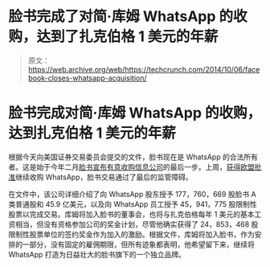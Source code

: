 # 脸书完成了对简·库姆 WhatsApp 的收购，达到了扎克伯格 1 美元的年薪

> 原文：<https://web.archive.org/web/https://techcrunch.com/2014/10/06/facebook-closes-whatsapp-acquisition/>

# 脸书完成对简·库姆 WhatsApp 的收购，达到扎克伯格 1 美元的年薪

根据今天向美国证券交易委员会提交的文件，脸书现在是 WhatsApp 的合法所有者。这是始于今年二月[脸书宣布有意收购信息公司](https://web.archive.org/web/20230404150435/https://techcrunch.com/2014/02/19/facebook-buying-whatsapp-for-16b-in-cash-and-stock-plus-3b-in-rsus/)的最后一步。上周，[获得欧盟批准](https://web.archive.org/web/20230404150435/https://techcrunch.com/2014/10/03/eu-oks-facebooks-19b-whatsapp-acquisition-clearing-the-last-antitrust-hurdle/)继续收购 WhatsApp，脸书交易通过了最后的监管障碍。

在文件中，该公司详细介绍了向 WhatsApp 股东授予 177，760，669 股脸书 A 类普通股和 45.9 亿美元，以及向 WhatsApp 员工授予 45，941，775 股限制性股票以完成交易。库姆将加入脸书的董事会，也将与扎克伯格每年 1 美元的基本工资相当，但没有资格参加公司的奖金计划，尽管他确实获得了 24，853，468 股限制性股票单位的签约奖金作为加入的激励。根据文件，库姆将加入脸书，作为安排的一部分，没有固定的雇佣期限，但所有迹象都表明，他希望留下来，继续将 WhatsApp 打造为日益壮大的脸书旗下的一个独立品牌。